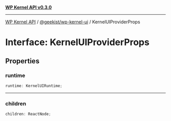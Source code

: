 [**WP Kernel API v0.3.0**](../../../README.md)

---

[WP Kernel API](../../../README.md) / [@geekist/wp-kernel-ui](../README.md) / KernelUIProviderProps

# Interface: KernelUIProviderProps

## Properties

### runtime

```ts
runtime: KernelUIRuntime;
```

---

### children

```ts
children: ReactNode;
```
